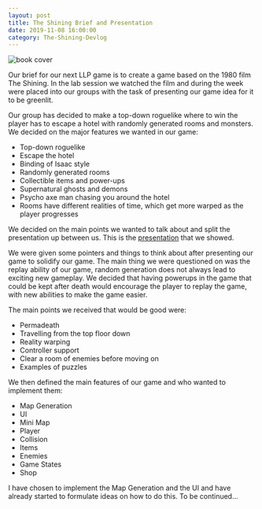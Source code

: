 ```yaml
---
layout: post
title: The Shining Brief and Presentation
date: 2019-11-08 16:00:00
category: The-Shining-Devlog
---
```


<img src="{{ site.baseurl }}/assets/Blog/ShiningDevlog/the_shining_poster.jpg" alt="book cover"/>

Our brief for our next LLP game is to create a game based on the 1980 film The Shining. In the lab session we watched the film and during the week were placed into our groups with the task of presenting our game idea for it to be greenlit. 

Our group has decided to make a top-down roguelike where to win the player has to escape a hotel with randomly generated rooms and monsters. We decided on the major features we wanted in our game:
* Top-down roguelike
* Escape the hotel
* Binding of Isaac style
* Randomly generated rooms
* Collectible items and power-ups
* Supernatural ghosts and demons 
* Psycho axe man chasing you around the hotel
* Rooms have different realities of time, which get more warped as the player progresses

We decided on the main points we wanted to talk about and split the presentation up between us. 
This is the [presentation](https://docs.google.com/presentation/d/1YK8DbGw7CCsGgpeqGncO-InYd9PagCdzP7XbGfi9FSs/edit#slide=id.g6b06c79bd7_1_0) that we showed.

We were given some pointers and things to think about after presenting our game to solidify our game. The main thing we were questioned on was the replay ability of our game, random generation does not always lead to exciting new gameplay. We decided that having powerups in the game that could be kept after death would encourage the player to replay the game, with new abilities to make the game easier. 

The main points we received that would be good were:
* Permadeath
* Travelling from the top floor down
* Reality warping
* Controller support
* Clear a room of enemies before moving on 
* Examples of puzzles

We then defined the main features of our game and who wanted to implement them:
* Map Generation
* UI
* Mini Map
* Player
* Collision
* Items
* Enemies
* Game States
* Shop

I have chosen to implement the Map Generation and the UI and have already started to formulate ideas on how to do this.
To be continued...